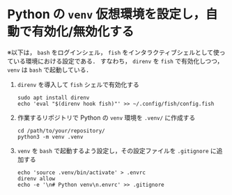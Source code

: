 # Python の `venv` 仮想環境を設定し，自動で有効化/無効化する

※以下は， `bash` をログインシェル， `fish` をインタラクティブシェルとして使っている環境における設定である．
すなわち， `direnv` を `fish` で有効化しつつ， `venv` は `bash` で起動している．

1. `direnv` を導入して `fish` シェルで有効化する
   ```
   sudo apt install direnv
   echo 'eval "$(direnv hook fish)"' >> ~/.config/fish/config.fish
   ```
2. 作業するリポジトリで Python の `venv` 環境を `.venv/` に作成する
   ```
   cd /path/to/your/repository/
   python3 -m venv .venv
   ```
3. `venv` を `bash` で起動するよう設定し，その設定ファイルを `.gitignore` に追加する
   ```
   echo 'source .venv/bin/activate' > .envrc
   direnv allow
   echo -e '\n# Python venv\n.envrc' >> .gitignore
   ```
